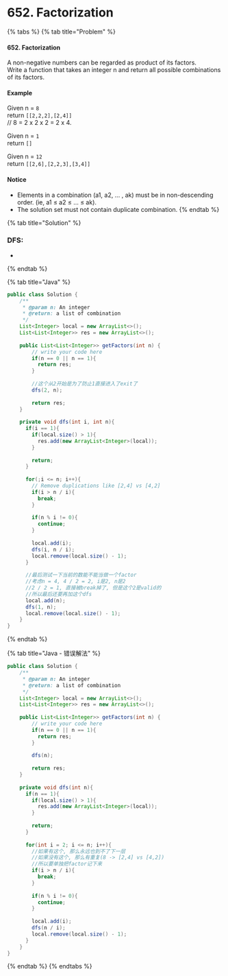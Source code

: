 # 652. Factorization

{% tabs %}
{% tab title="Problem" %}
#### 652. Factorization

A non-negative numbers can be regarded as product of its factors.  
Write a function that takes an integer n and return all possible combinations of its factors.

#### Example

Given n = `8`  
return `[[2,2,2],[2,4]]`  
// 8 = 2 x 2 x 2 = 2 x 4.

Given n = `1`  
return `[]`

Given n = `12`  
return `[[2,6],[2,2,3],[3,4]]`

#### Notice

* Elements in a combination \(a1, a2, … , ak\) must be in non-descending order. \(ie, a1 ≤ a2 ≤ … ≤ ak\).
* The solution set must not contain duplicate combination.
{% endtab %}

{% tab title="Solution" %}
### DFS:

* 
{% endtab %}

{% tab title="Java" %}
```java
public class Solution {
    /**
     * @param n: An integer
     * @return: a list of combination
     */
    List<Integer> local = new ArrayList<>();
    List<List<Integer>> res = new ArrayList<>();
    
    public List<List<Integer>> getFactors(int n) {
        // write your code here
        if(n == 0 || n == 1){
          return res;
        }
        
        //这个从2开始是为了防止1直接进入了exit了
        dfs(2, n);
        
        return res;
    }
    
    private void dfs(int i, int n){
      if(i == 1){
        if(local.size() > 1){
          res.add(new ArrayList<Integer>(local));
        }
        
        return;
      }
      
      for(;i <= n; i++){
        // Remove duplications like [2,4] vs [4,2]
        if(i > n / i){
          break;
        }
        
        if(n % i != 0){
          continue;
        }
        
        local.add(i);
        dfs(i, n / i);
        local.remove(local.size() - 1);
      }
      
      //最后测试一下当前的数能不能当做一个factor
      //考虑n = 4, 4 / 2 = 2, i是2, n是2
      //2 / 2 = 1, 直接被break掉了, 但是这个2是valid的
      //所以最后还要再加这个dfs
      local.add(n);
      dfs(1, n);
      local.remove(local.size() - 1);
    }
}
```
{% endtab %}

{% tab title="Java - 错误解法" %}
```java
public class Solution {
    /**
     * @param n: An integer
     * @return: a list of combination
     */
    List<Integer> local = new ArrayList<>();
    List<List<Integer>> res = new ArrayList<>();
    
    public List<List<Integer>> getFactors(int n) {
        // write your code here
        if(n == 0 || n == 1){
          return res;
        }
        
        dfs(n);
        
        return res;
    }
    
    private void dfs(int n){
      if(n == 1){
        if(local.size() > 1){
          res.add(new ArrayList<Integer>(local));
        }
        
        return;
      }
      
      for(int i = 2; i <= n; i++){
        //如果有这个, 那么永远也到不了下一层
        //如果没有这个, 那么有重复(8 -> [2,4] vs [4,2])
        //所以要单独把factor记下来
        if(i > n / i){
          break;
        }
        
        if(n % i != 0){
          continue;
        }
        
        local.add(i);
        dfs(n / i);
        local.remove(local.size() - 1);
      }
    }
}
```
{% endtab %}
{% endtabs %}

